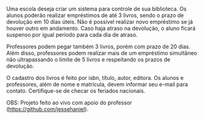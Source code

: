 Uma escola deseja criar um sistema para controle de sua biblioteca. Os alunos poderão realizar empréstimos de até 3 livros, sendo o prazo de devolução em 10 dias úteis. Não é possível realizar novo empréstimo se já houver outro em andamento. Caso haja atraso na devolução, o aluno ficará suspenso por igual período para cada dia de atraso.

Professores podem pegar também 3 livros, porém com prazo de 20 dias. Além disso, professores podem realizar mais de um empréstimo simultâneo não ultrapassando o limite de 5 livros e respeitando os prazos de devolução.

O cadastro dos livros é feito por isbn, título, autor, editora. Os alunos e professores, além de nome e matrícula, devem informar seu e-mail para contato. Certifique-se de checar os feriados nacionais.

OBS: Projeto feito ao vivo com apoio do professor (https://github.com/jessehaniel).
